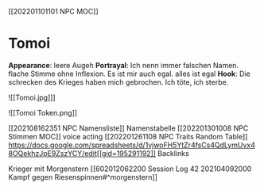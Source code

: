 [[202201101101 NPC MOC]]

# Tomoi
**Appearance**: leere Augeh
**Portrayal**:  Ich nenn immer falschen Namen.  flache Stimme ohne Inflexion. Es ist mir auch egal. alles ist egal
**Hook**: Die schrecken des Krieges haben mich gebrochen. Ich töte, ich sterbe.



![[Tomoi.jpg]]]

![[Tomoi Token.png]]

[[202108162351 NPC Namensliste]] Namenstabelle
[[202201301008 NPC Stimmen MOC]] voice acting
[[202201261108 NPC Traits Random Table]]
https://docs.google.com/spreadsheets/d/1vjwoFH5YtZr4fsCs4QdLymUvx48OQekhzJpE9ZszYCY/edit[[gid=195291192]]
Backlinks

Krieger mit Morgenstern [[602012062200 Session Log 42 202104092000 Kampf gegen Riesenspinnen#^morgenstern]]